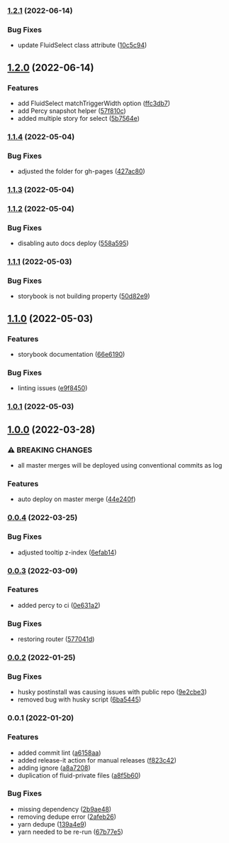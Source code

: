 ### [1.2.1](https://github.com/movableink/fluid/compare/1.2.0...1.2.1) (2022-06-14)

### Bug Fixes

- update FluidSelect class attribute ([10c5c94](https://github.com/movableink/fluid/commit/10c5c94b9edf8aab7f89cadd47f6f86d5171498b))

## [1.2.0](https://github.com/movableink/fluid/compare/1.1.4...1.2.0) (2022-06-14)

### Features

- add FluidSelect matchTriggerWidth option ([ffc3db7](https://github.com/movableink/fluid/commit/ffc3db70e19150f5a18ba8d662c77bdf96b793b6))
- add Percy snapshot helper ([57f810c](https://github.com/movableink/fluid/commit/57f810c963b81fe24cb0f20c115866aeefc455db))
- added multiple story for select ([5b7564e](https://github.com/movableink/fluid/commit/5b7564ebcd3982c989a8ad4f611a97dff68245f4))

### [1.1.4](https://github.com/movableink/fluid/compare/1.1.3...1.1.4) (2022-05-04)

### Bug Fixes

- adjusted the folder for gh-pages ([427ac80](https://github.com/movableink/fluid/commit/427ac80bd4773c8bcb370647365d65e8f850252e))

### [1.1.3](https://github.com/movableink/fluid/compare/1.1.2...1.1.3) (2022-05-04)

### [1.1.2](https://github.com/movableink/fluid/compare/1.1.1...1.1.2) (2022-05-04)

### Bug Fixes

- disabling auto docs deploy ([558a595](https://github.com/movableink/fluid/commit/558a595ed1bb08f752ba7a21430a310eb6d1a958))

### [1.1.1](https://github.com/movableink/fluid/compare/1.1.0...1.1.1) (2022-05-03)

### Bug Fixes

- storybook is not building property ([50d82e9](https://github.com/movableink/fluid/commit/50d82e90ac5a952ceb1364a572cf6a475b3b5587))

## [1.1.0](https://github.com/movableink/fluid/compare/1.0.1...1.1.0) (2022-05-03)

### Features

- storybook documentation ([66e6190](https://github.com/movableink/fluid/commit/66e6190db4ae4bcecaa9e0ec4c2bca4671a05a0e))

### Bug Fixes

- linting issues ([e9f8450](https://github.com/movableink/fluid/commit/e9f8450c147e4da0efc1bc517939cce6bc6b7710))

### [1.0.1](https://github.com/movableink/fluid/compare/1.0.0...1.0.1) (2022-05-03)

## [1.0.0](https://github.com/movableink/fluid/compare/0.0.4...1.0.0) (2022-03-28)

### ⚠ BREAKING CHANGES

- all master merges will be deployed using
  conventional commits as log

### Features

- auto deploy on master merge ([44e240f](https://github.com/movableink/fluid/commit/44e240f824f7014fe6ac38e9b4b64bac4b5a4ee7))

### [0.0.4](https://github.com/movableink/fluid/compare/0.0.3...0.0.4) (2022-03-25)

### Bug Fixes

- adjusted tooltip z-index ([6efab14](https://github.com/movableink/fluid/commit/6efab147fc5e0560d222918ab0f856e7c7283909))

### [0.0.3](https://github.com/movableink/fluid/compare/0.0.2...0.0.3) (2022-03-09)

### Features

- added percy to ci ([0e631a2](https://github.com/movableink/fluid/commit/0e631a29adbe7298ab7bea83f1ca361283a142f0))

### Bug Fixes

- restoring router ([577041d](https://github.com/movableink/fluid/commit/577041dd4a9ebb5366791de51b20a51a47b2ba64))

### [0.0.2](https://github.com/movableink/fluid/compare/0.0.1...0.0.2) (2022-01-25)

### Bug Fixes

- husky postinstall was causing issues with public repo ([9e2cbe3](https://github.com/movableink/fluid/commit/9e2cbe32d4bcb6cc676751db8b100f2582484012))
- removed bug with husky script ([6ba5445](https://github.com/movableink/fluid/commit/6ba54455706dd54164a7341100749a5d46852de5))

### 0.0.1 (2022-01-20)

### Features

- added commit lint ([a6158aa](https://github.com/movableink/fluid/commit/a6158aa6ace051bddc7b760b7c0c1548d85bc344))
- added release-it action for manual releases ([f823c42](https://github.com/movableink/fluid/commit/f823c427531d11a8521cc55e4e294a6896ff9b48))
- adding ignore ([a8a7208](https://github.com/movableink/fluid/commit/a8a7208d858ca437056d60333b806a769bc54ba0))
- duplication of fluid-private files ([a8f5b60](https://github.com/movableink/fluid/commit/a8f5b6075a3d14c192ab3037b49fbefd55a6603a))

### Bug Fixes

- missing dependency ([2b9ae48](https://github.com/movableink/fluid/commit/2b9ae4824a326fac6aad0a2e3cace0d4ffc6e0d5))
- removing dedupe error ([2afeb26](https://github.com/movableink/fluid/commit/2afeb2640e657eba11e42a921b7c386c7a111e0c))
- yarn dedupe ([139a4e9](https://github.com/movableink/fluid/commit/139a4e9ffe156b295f58de6570461a4fdb282676))
- yarn needed to be re-run ([67b77e5](https://github.com/movableink/fluid/commit/67b77e59cf946537b087393929fc7871bb6ec5e4))
